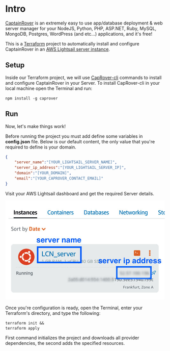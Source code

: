 # Intro

[CaptainRover](https://caprover.com/) is an extremely easy to use app/database deployment & web server manager for your NodeJS, Python, PHP, ASP.NET, Ruby, MySQL, MongoDB, Postgres, WordPress (and etc...) applications, and it's free!

This is a [Terraform](https://registry.terraform.io) project to automatically install and configure CaptainRover in an [AWS Lightsail server instance](https://aws.amazon.com/lightsail/).

## Setup

Inside our Terraform project, we will use [CapRover-cli](https://github.com/caprover/caprover-cli) commands to install and configure CaptainRover in your Server. To install CapRover-cli in your local machine open the Terminal and run:

```shell
npm install -g caprover
```

## Run

Now, let's make things work!

Before running the project you must add define some variables in **config.json** file. Below is our default content, the only value that you're required to define is your domain.

```json
{
    "server_name":"[YOUR_LIGHTSAIL_SERVER_NAME]",
    "server_ip_address":"[YOUR_LIGHTSAIL_SERVER_IP]",
    "domain":"[YOUR_DOMAIN]",
    "email":"[YOUR_CAPROVER_CONTACT_EMAIL]"
}
```

Visit your AWS Lightsail dashboard and get the required Server details.

![Users panel](Images/LighstailServer.jpg)

Once you're configuration is ready, open the Terminal, enter your Terraform's directory, and type the following:

```shell
terraform init && 
terraform apply
```

First command initializes the project and downloads all provider dependencies, the second adds the specified resources.
